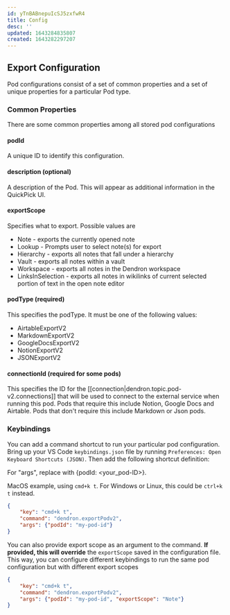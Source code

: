 ```yaml
---
id: yTnBABnepuIcSJ5zxfwR4
title: Config
desc: ''
updated: 1643284835807
created: 1643282297207
---
```


## Export Configuration

Pod configurations consist of a set of common properties and a set of unique properties for a particular Pod type.

### Common Properties

There are some common properties among all stored pod configurations

#### podId

A unique ID to identify this configuration. 

#### description (optional)

A description of the Pod. This will appear as additional information in the QuickPick UI.

#### exportScope 

Specifies what to export. Possible values are

- Note - exports the currently opened note
- Lookup - Prompts user to select note(s) for export 
- Hierarchy - exports all notes that fall under a hierarchy
- Vault - exports all notes within a vault
- Workspace - exports all notes in the Dendron workspace
- LinksInSelection - exports all notes in wikilinks of current selected portion of text in the open note editor


#### podType (required)

This specifies the podType. It must be one of the following values:
- AirtableExportV2
- MarkdownExportV2
- GoogleDocsExportV2
- NotionExportV2
- JSONExportV2

#### connectionId (required for some pods)

This specifies the ID for the [[connection|dendron.topic.pod-v2.connections]] that will be used to connect to the external service when running this pod. Pods that require this include Notion, Google Docs and Airtable.  Pods that don't require this include Markdown or Json pods.


### Keybindings

You can add a command shortcut to run your particular pod configuration. Bring up your VS Code `keybindings.json` file by running `Preferences: Open Keyboard Shortcuts (JSON)`.  Then add the following shortcut definition: 

For "args", replace with {podId: <your_pod-ID>}.

MacOS example, using `cmd+k t`. For Windows or Linux, this could be `ctrl+k t` instead.

```json
{
    "key": "cmd+k t",
    "command": "dendron.exportPodv2",
    "args": {"podId": "my-pod-id"}
}
```
You can also provide export scope as an argument to the command. __If provided, this will override__ the `exportScope` saved in the configuration file. This way, you can configure different keybindings to run the same pod configuration but with different export scopes

```json
{
    "key": "cmd+k t",
    "command": "dendron.exportPodv2",
    "args": {"podId": "my-pod-id", "exportScope": "Note"}
}
```
